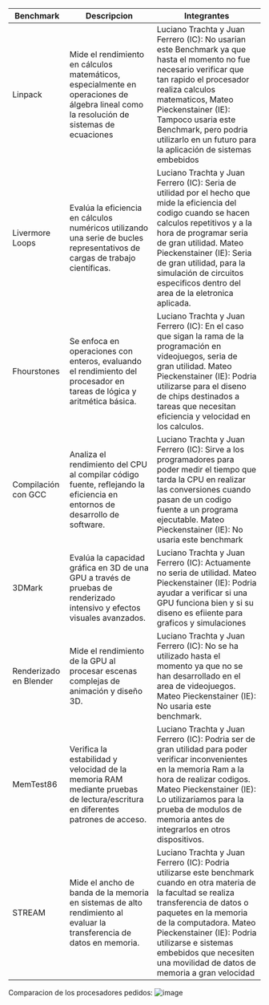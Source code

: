| Benchmark           | Descripcion           | Integrantes                                                                 |
|---------------------|----------------|-----------------------------------------------------------------------------|
| Linpack             | Mide el rendimiento en cálculos matemáticos, especialmente en operaciones de álgebra lineal como la resolución de sistemas de ecuaciones      | Luciano Trachta y Juan Ferrero (IC): No usarian este Benchmark ya que hasta el momento no fue necesario verificar que tan rapido el procesador realiza calculos matematicos, Mateo Pieckenstainer (IE): Tampoco usaria este Benchmark, pero podria utilizarlo en un futuro para la aplicación de sistemas embebidos |
| Livermore Loops     | Evalúa la eficiencia en cálculos numéricos utilizando una serie de bucles representativos de cargas de trabajo científicas.| Luciano Trachta y Juan Ferrero (IC): Seria de utilidad por el hecho que mide la eficiencia del codigo cuando se hacen calculos repetitivos y a la hora de programar seria de gran utilidad. Mateo Pieckenstainer (IE): Seria de gran utilidad, para la simulación de circuitos especificos dentro del area de la eletronica aplicada. |
| Fhourstones         | Se enfoca en operaciones con enteros, evaluando el rendimiento del procesador en tareas de lógica y aritmética básica.         | Luciano Trachta y Juan Ferrero (IC): En el caso que sigan la rama de la programación en videojuegos, seria de gran utilidad. Mateo Pieckenstainer (IE): Podria utilizarse para el diseno de chips destinados a tareas que necesitan eficiencia y velocidad en los calculos. |
| Compilación con GCC | Analiza el rendimiento del CPU al compilar código fuente, reflejando la eficiencia en entornos de desarrollo de software.  | Luciano Trachta y Juan Ferrero (IC): Sirve a los programadores para poder medir el tiempo que tarda la CPU en realizar las conversiones cuando pasan de un codigo fuente a un programa ejecutable. Mateo Pieckenstainer (IE): No usaria este benchmark |
| 3DMark              | Evalúa la capacidad gráfica en 3D de una GPU a través de pruebas de renderizado intensivo y efectos visuales avanzados.      | Luciano Trachta y Juan Ferrero (IC): Actuamente no seria de utilidad. Mateo Pieckenstainer (IE): Podria ayudar a verificar si una GPU funciona bien y si su diseno es efiiente para graficos y simulaciones |
| Renderizado en Blender              | Mide el rendimiento de la GPU al procesar escenas complejas de animación y diseño 3D.      | Luciano Trachta y Juan Ferrero (IC): No se ha utilizado hasta el momento ya que no se han desarrollado en el area de videojuegos. Mateo Pieckenstainer (IE): No usaria este benchmark. |
| MemTest86              |  Verifica la estabilidad y velocidad de la memoria RAM mediante pruebas de lectura/escritura en diferentes patrones de acceso.      | Luciano Trachta y Juan Ferrero (IC): Podria ser de gran utilidad para poder verificar inconvenientes en la memoria Ram a la hora de realizar codigos.  Mateo Pieckenstainer (IE): Lo utilizariamos para la prueba de modulos de memoria antes de integrarlos en otros dispositivos. |
| STREAM               | Mide el ancho de banda de la memoria en sistemas de alto rendimiento al evaluar la transferencia de datos en memoria.      | Luciano Trachta y Juan Ferrero (IC): Podria utilizarse este benchmark cuando en otra materia de la facultad se realiza transferencia de datos o paquetes en la memoria de la computadora. Mateo Pieckenstainer (IE): Podria utilizarse e sistemas embebidos que necesiten una movilidad de datos de memoria a gran velocidad |



Comparacion de los procesadores pedidos:
![image](https://github.com/user-attachments/assets/8c7c2f97-aeb8-4795-aafa-7748a3d99ae5)
